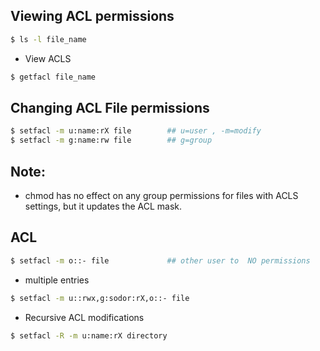 ## Viewing ACL permissions
```sh
$ ls -l file_name
```
- View ACLS
```sh
$ getfacl file_name
```
## Changing ACL File permissions
```sh  
$ setfacl -m u:name:rX file        ## u=user , -m=modify   
$ setfacl -m g:name:rw file        ## g=group  
```
## Note:
- chmod has no effect on any group permissions for files with ACLS settings, but it updates the ACL mask.
## ACL 
```sh
$ setfacl -m o::- file             ## other user to  NO permissions
```
- multiple entries
```sh
$ setfacl -m u::rwx,g:sodor:rX,o::- file
```
- Recursive ACL modifications
```sh
$ setfacl -R -m u:name:rX directory
```   
